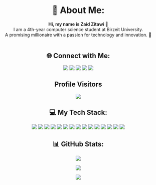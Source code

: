 <h1 align="center">💫 About Me:</h1>
<p align="center">
  <strong>Hi, my name is Zaid Zitawi 👋</strong><br>
  I am a 4th-year computer science student at Birzeit University.<br>
  A promising millionaire with a passion for technology and innovation. 🌟<br><br>
</p>

<h2 align="center">🌐 Connect with Me:</h2>
<p align="center">
  <a href="https://www.facebook.com/profile.php?id=100003752475829" target="_blank"><img src="https://img.shields.io/badge/Facebook-%231877F2.svg?logo=Facebook&logoColor=white"></a>
  <a href="https://www.instagram.com/zaid_zitawi/" target="_blank"><img src="https://img.shields.io/badge/Instagram-%23E4405F.svg?logo=Instagram&logoColor=white"></a>
  <a href="https://www.linkedin.com/in/zaid-zitawi-200713274" target="_blank"><img src="https://img.shields.io/badge/LinkedIn-%230077B5.svg?logo=linkedin&logoColor=white"></a>
  <a href="https://twitter.com/ZaidZitawi" target="_blank"><img src="https://img.shields.io/badge/Twitter-%231DA1F2.svg?logo=Twitter&logoColor=white"></a>
  <a href="mailto:zaidzitawi879@gmail.com" target="_blank"><img src="https://img.shields.io/badge/Email-D14836?logo=gmail&logoColor=white"></a>
</p>


<h2 align="center">Profile Visitors</h2>
<div align="center">
  <img src="https://profile-counter.glitch.me/ZaidZitawi/count.svg?"  />
</div>

<h2 align="center">💻 My Tech Stack:</h2>
<p align="center">
  <img src="https://img.shields.io/badge/c-%2300599C.svg?style=for-the-badge&logo=c&logoColor=white">
  <img src="https://img.shields.io/badge/c%23-%23239120.svg?style=for-the-badge&logo=c-sharp&logoColor=white">
  <img src="https://img.shields.io/badge/c++-%2300599C.svg?style=for-the-badge&logo=c%2B%2B&logoColor=white">
  <img src="https://img.shields.io/badge/css3-%231572B6.svg?style=for-the-badge&logo=css3&logoColor=white">
  <img src="https://img.shields.io/badge/html5-%23E34F26.svg?style=for-the-badge&logo=html5&logoColor=white">
  <img src="https://img.shields.io/badge/java-%23ED8B00.svg?style=for-the-badge&logo=java&logoColor=white">
  <img src="https://img.shields.io/badge/javascript-%23323330.svg?style=for-the-badge&logo=javascript&logoColor=%23F7DF1E">
  <img src="https://img.shields.io/badge/php-%23777BB4.svg?style=for-the-badge&logo=php&logoColor=white">
  <img src="https://img.shields.io/badge/python-3670A0?style=for-the-badge&logo=python&logoColor=ffdd54">
  <img src="https://img.shields.io/badge/Flutter-%2302569B.svg?style=for-the-badge&logo=Flutter&logoColor=white">
  <img src="https://img.shields.io/badge/apache-%23D42029.svg?style=for-the-badge&logo=apache&logoColor=white">
  <img src="https://img.shields.io/badge/mysql-%2300f.svg?style=for-the-badge&logo=mysql&logoColor=white">
  <img src="https://img.shields.io/badge/Canva-%2300C4CC.svg?style=for-the-badge&logo=Canva&logoColor=white">
  <img src="https://img.shields.io/badge/figma-%23F24E1E.svg?style=for-the-badge&logo=figma&logoColor=white">
  <img src="https://img.shields.io/badge/Linux-FCC624?style=for-the-badge&logo=linux&logoColor=black">
</p>



<h2 align="center">📊 GitHub Stats:</h2>
<p align="center">
  <img src="https://github-readme-stats.vercel.app/api?username=ZaidZitawi&theme=onedark&hide_border=false&include_all_commits=false&count_private=false">
</p>

<p align="center">
  <img src="https://github-readme-streak-stats.herokuapp.com/?user=ZaidZitawi&theme=onedark&hide_border=false">
</p>

<p align="center">
  <img src="https://github-readme-stats.vercel.app/api/top-langs/?username=ZaidZitawi&theme=onedark&hide_border=false&include_all_commits=false&count_private=false&layout=compact">
</p>
